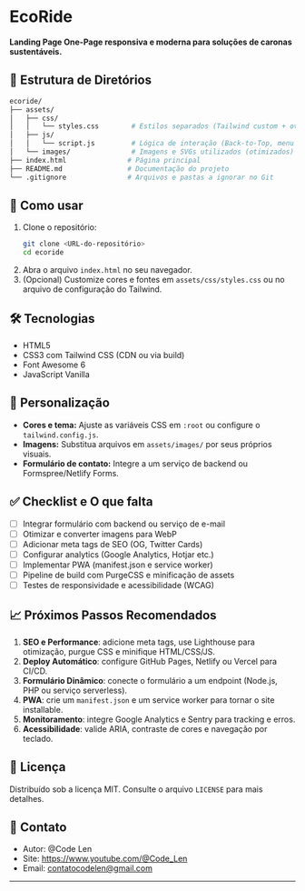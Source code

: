 # EcoRide

**Landing Page One-Page responsiva e moderna para soluções de caronas sustentáveis.**

## 📂 Estrutura de Diretórios

```bash
ecoride/
├── assets/
│   ├── css/
│   │   └── styles.css        # Estilos separados (Tailwind custom + overrides)
│   ├── js/
│   │   └── script.js         # Lógica de interação (Back-to-Top, menu mobile, formulário)
│   └── images/               # Imagens e SVGs utilizados (otimizados)
├── index.html               # Página principal
├── README.md                # Documentação do projeto
└── .gitignore               # Arquivos e pastas a ignorar no Git
```

## 🚀 Como usar

1. Clone o repositório:
   ```bash
   git clone <URL-do-repositório>
   cd ecoride
   ```
2. Abra o arquivo `index.html` no seu navegador.
3. (Opcional) Customize cores e fontes em `assets/css/styles.css` ou no arquivo de configuração do Tailwind.

## 🛠 Tecnologias

- HTML5
- CSS3 com Tailwind CSS (CDN ou via build)
- Font Awesome 6
- JavaScript Vanilla

## 🎨 Personalização

- **Cores e tema:** Ajuste as variáveis CSS em `:root` ou configure o `tailwind.config.js`.
- **Imagens:** Substitua arquivos em `assets/images/` por seus próprios visuais.
- **Formulário de contato:** Integre a um serviço de backend ou Formspree/Netlify Forms.

## ✅ Checklist e O que falta

- [ ] Integrar formulário com backend ou serviço de e-mail
- [ ] Otimizar e converter imagens para WebP
- [ ] Adicionar meta tags de SEO (OG, Twitter Cards)
- [ ] Configurar analytics (Google Analytics, Hotjar etc.)
- [ ] Implementar PWA (manifest.json e service worker)
- [ ] Pipeline de build com PurgeCSS e minificação de assets
- [ ] Testes de responsividade e acessibilidade (WCAG)

## 📈 Próximos Passos Recomendados

1. **SEO e Performance**: adicione meta tags, use Lighthouse para otimização, purgue CSS e minifique HTML/CSS/JS.
2. **Deploy Automático**: configure GitHub Pages, Netlify ou Vercel para CI/CD.
3. **Formulário Dinâmico**: conecte o formulário a um endpoint (Node.js, PHP ou serviço serverless).
4. **PWA**: crie um `manifest.json` e um service worker para tornar o site installable.
5. **Monitoramento**: integre Google Analytics e Sentry para tracking e erros.
6. **Acessibilidade**: valide ARIA, contraste de cores e navegação por teclado.

## 📄 Licença

Distribuído sob a licença MIT. Consulte o arquivo `LICENSE` para mais detalhes.

## 🤝 Contato

- Autor: @Code Len
- Site: https://www.youtube.com/@Code_Len
- Email: contatocodelen@gmail.com

---
